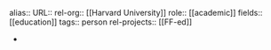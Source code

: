 alias::
URL::
rel-org:: [[Harvard University]]
role:: [[academic]]
fields:: [[education]]
tags:: person
rel-projects:: [[FF-ed]]

-
